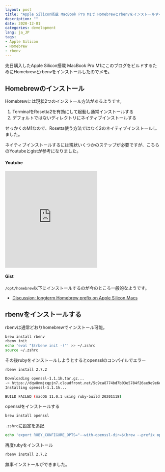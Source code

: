 ```yaml
---
layout: post
title: "Apple Silicon搭載 MacBook Pro M1で Homebrewとrbenvをインストールする"
description: ""
date: 2020-12-01
categories: development
lang: ja_JP
tags:
- Apple Silicon
- Homebrew
- rbenv
---
```


先日購入したApple Silicon搭載 MacBook Pro M1にこのブログをビルドするためにHomebrewとrbenvをインストールしたのでメモ。

## Homebrewのインストール

Homebrewには現状2つのインストール方法があるようです。

1. TerminalをRosetta2を有効にして起動し通常インストールする
2. デフォルトではないディレクトリにネイティブインストールする

せっかくのM1なので、Rosetta使う方法ではなく2のネイティブインストールしました。

ネイティブインストールするには現状いくつかのステップが必要ですが、こちらのYoutubeとgistが参考になりました。

#### Youtube

<iframe class="w-100" height="315" src="https://www.youtube.com/embed/nv2ylxro7rM" frameborder="0" allow="accelerometer; autoplay; clipboard-write; encrypted-media; gyroscope; picture-in-picture" allowfullscreen></iframe>

#### Gist

<script src="https://gist.github.com/nrubin29/bea5aa83e8dfa91370fe83b62dad6dfa.js"></script>

`/opt/homebrew`以下にインストールするのが今のところ一般的なようです。

- [Discussion: longterm Homebrew prefix on Apple Silicon Macs](https://github.com/Homebrew/brew/issues/9177)


## rbenvをインストールする

rbenvは通常どおりhomebrewでインストール可能。

```bash
brew install rbenv
rbenv init
echo 'eval "$(rbenv init -)"' >> ~/.zshrc
source ~/.zshrc
```

その後rubyをインストールしようとするとopensslのコンパイルでエラー

```bash
rbenv install 2.7.2

Downloading openssl-1.1.1h.tar.gz...
-> https://dqw8nmjcqpjn7.cloudfront.net/5c9ca8774bd7b03e5784f26ae9e9e6d749c9da2438545077e6b3d755a06595d9
Installing openssl-1.1.1h...

BUILD FAILED (macOS 11.0.1 using ruby-build 20201118)

```

opensslをインストールする

```bash
brew install openssl
```

`.zshrc`に設定を追記.


```bash
echo 'export RUBY_CONFIGURE_OPTS="--with-openssl-dir=$(brew --prefix openssl@1.1)"' >> ~/.zshrc
```

再度rubyをインストール

```bash
rbenv install 2.7.2
```

無事インストールができました。